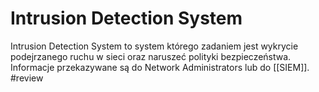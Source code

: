 # Intrusion Detection System
Intrusion Detection System to system którego zadaniem jest wykrycie podejrzanego ruchu w sieci oraz naruszeć polityki bezpieczeństwa. Informacje przekazywane są do Network Administrators lub do [[SIEM]]. #review
